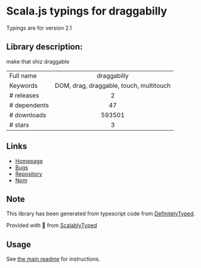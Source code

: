
# Scala.js typings for draggabilly

Typings are for version 2.1

## Library description:
make that shiz draggable

|                    |                 |
| ------------------ | :-------------: |
| Full name          | draggabilly |
| Keywords           | DOM, drag, draggable, touch, multitouch |
| # releases         | 2 |
| # dependents       | 47 |
| # downloads        | 593501 |
| # stars            | 3 |

## Links
- [Homepage](https://draggabilly.desandro.com/)
- [Bugs](https://github.com/desandro/draggabilly/issues)
- [Repository](https://github.com/desandro/draggabilly)
- [Npm](https://www.npmjs.com/package/draggabilly)
    


## Note
This library has been generated from typescript code from [DefinitelyTyped](https://definitelytyped.org).

Provided with :purple_heart: from [ScalablyTyped](https://github.com/oyvindberg/ScalablyTyped)

## Usage
See [the main readme](../../readme.md) for instructions.


